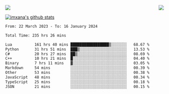 <p>
  <a href="https://count.getloli.com/"><img src="https://count.getloli.com/get/@xana.readme?theme=moebooru-h"></a>
  <img src="https://weather-icon.journeyad.repl.co/@hangzhou?v=1" align="right">
</p>


<a href="https://github.com/imxana"><img align="center" src="https://github-readme-stats.vercel.app/api?username=imxana&show_icons=true&include_all_commits=true&hide_border=tru&custom_title=imxana%27s%20Github%20Stats" alt="imxana's github stats" /></a> 

<!--START_SECTION:waka-->

```txt
From: 22 March 2023 - To: 16 January 2024

Total Time: 235 hrs 26 mins

Lua          161 hrs 40 mins █████████████████▒░░░░░░░   68.67 %
Python       31 hrs 51 mins  ███▒░░░░░░░░░░░░░░░░░░░░░   13.53 %
C#           20 hrs 27 mins  ██▒░░░░░░░░░░░░░░░░░░░░░░   08.69 %
C++          10 hrs 21 mins  █░░░░░░░░░░░░░░░░░░░░░░░░   04.40 %
Binary       7 hrs 11 mins   ▓░░░░░░░░░░░░░░░░░░░░░░░░   03.05 %
Markdown     54 mins         ░░░░░░░░░░░░░░░░░░░░░░░░░   00.39 %
Other        53 mins         ░░░░░░░░░░░░░░░░░░░░░░░░░   00.38 %
JavaScript   48 mins         ░░░░░░░░░░░░░░░░░░░░░░░░░   00.34 %
TypeScript   25 mins         ░░░░░░░░░░░░░░░░░░░░░░░░░   00.18 %
JSON         21 mins         ░░░░░░░░░░░░░░░░░░░░░░░░░   00.15 %
```

<!--END_SECTION:waka-->
